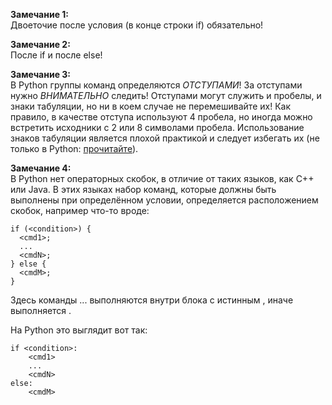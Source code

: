 **Замечание 1:**  
Двоеточие после условия (в конце строки if) обязательно!

**Замечание 2:**  
После if и после else!

**Замечание 3:**  
В Python группы команд определяются *ОТСТУПАМИ*! За отступами нужно *ВНИМАТЕЛЬНО* следить! Отступами могут служить и пробелы, и знаки табуляции, но ни в коем случае не перемешивайте их! Как правило, в качестве отступа используют 4 пробела, но иногда можно встретить исходники с 2 или 8 символами пробела. Использование знаков табуляции является плохой практикой и следует избегать их (не только в Python: [прочитайте](https://habr.com/ru/post/331026/)).

**Замечание 4:**  
В Python нет операторных скобок, в отличие от таких языков, как С++ или Java. В этих языках набор команд, которые должны быть выполнены при определённом условии, определяется расположением скобок, например что-то вроде:
```
if (<condition>) {
  <cmd1>;
  ...
  <cmdN>;
} else {
  <cmdM>;
}
```
Здесь команды <cmd1> ... <cmd1> выполняются внутри блока с истинным <condition>, иначе выполняется <cmdM>.

На Python это выглядит вот так:
```
if <condition>:
    <cmd1>
    ...
    <cmdN>
else:
    <cmdM>
```
